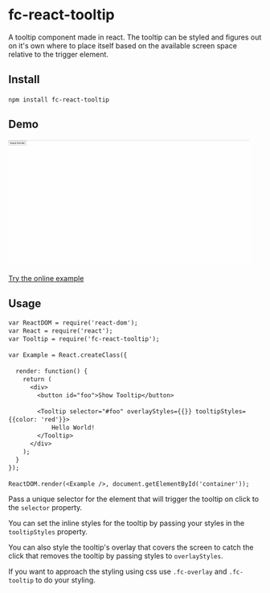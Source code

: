 # fc-react-tooltip

A tooltip component made in react.
The tooltip can be styled and figures out on it's own where to place itself 
based on the available screen space relative to the trigger element.

## Install
`npm install fc-react-tooltip`

## Demo

![Demo](https://github.com/fChristenson/fc-react-tooltip/blob/master/demo.gif)

[Try the online example](https://fchristenson.github.io/fc-react-tooltip/)

## Usage

```
var ReactDOM = require('react-dom');
var React = require('react');
var Tooltip = require('fc-react-tooltip');

var Example = React.createClass({

  render: function() {
    return (
      <div>
        <button id="foo">Show Tooltip</button>
        
        <Tooltip selector="#foo" overlayStyles={{}} tooltipStyles={{color: 'red'}}>
            Hello World!
        </Tooltip>
      </div>
    );
  }
});

ReactDOM.render(<Example />, document.getElementById('container'));
```
Pass a unique selector for the element that will trigger the tooltip on click to the `selector` property.

You can set the inline styles for the tooltip by passing your styles in the `tooltipStyles` property.

You can also style the tooltip's overlay that covers the screen to catch the click that removes the tooltip by
passing styles to `overlayStyles`.

If you want to approach the styling using css use `.fc-overlay` and `.fc-tooltip` to do your styling.
